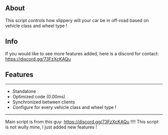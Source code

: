 ## About
This script controls how slippery will your car be in off-road based on vehicle class and wheel type !

## Info

If you would like to see more features added, here is a discord for contact: https://discord.gg/73FzXcKAQu 
## Features
---

- Standalone
- Optimized code (0.00ms)
- Synchronized between clients
- Configure for every vehicle class and wheel type !

---

Main script is from this guy: https://discord.gg/73FzXcKAQu  !!!!
This script is not wully mine, I just added new features !
